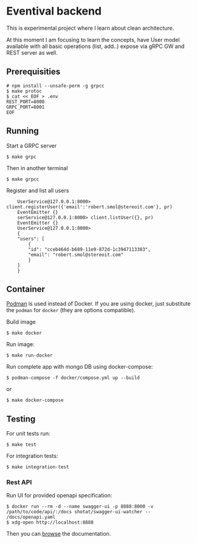 # Eventival backend

This is experimental project where I learn about clean architecture.

At this moment I am focusing to learn the concepts, have User model available with all basic operations (list, add..) expose via gRPC GW and REST server as well.

## Prerequisities

```
# npm install --unsafe-perm -g grpcc
$ make protoc
$ cat << EOF > .env
REST_PORT=8000 
GRPC_PORT=8001
EOF
```


## Running

Start a GRPC server

`$ make grpc` 

Then in another terminal

`$ make grpcc`

Register and list all users

```
    UserService@127.0.0.1:8000> client.registerUser({'email':'robert.smol@stereoit.com'}, pr)
    EventEmitter {}
    serService@127.0.0.1:8000> client.listUser({}, pr)
    EventEmitter {}
    UserService@127.0.0.1:8000> 
    {
    "users": [
        {
        "id": "cceb464d-b689-11e9-872d-1c3947113383",
        "email": "robert.smol@stereoit.com"
        }
    ]
    }
```

## Container

[Podman](https://podman.io/getting-started/installation) is used instead of Docker. If you are using docker, just substitute the `podman` for `docker` (they are options compatible).

Build image

`$ make docker`

Run image:

`$ make run-docker`

Run complete app with mongo DB using docker-compose:


`$ podman-compose -f docker/compose.yml up --build`

or

`$ make docker-compose`


## Testing

For unit tests run:

    $ make test

For integration tests:

    $ make integration-test


### Rest API

Run UI for provided openapi specification:

    $ docker run --rm -d --name swagger-ui -p 8888:8000 -v /path/to/code/api/:/docs shotat/swagger-ui-watcher -- /docs/openapi.yaml
    $ xdg-open http://localhost:8888

Then you can [browse](http://localhost:8888) the documentation.

